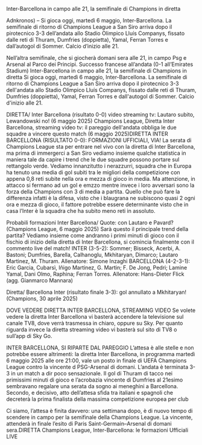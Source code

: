 Inter-Barcellona in campo alle 21, la semifinale di Champions in diretta

Adnkronos) – Si gioca oggi, martedì 6 maggio, Inter-Barcellona. La semifinale di ritorno di Champions League a San Siro arriva dopo il pirotecnico 3-3 dell’andata allo Stadio Olimpico Lluís Companys, fissato dalle reti di Thuram, Dumfries (doppietta), Yamal, Ferran Torres e dall’autogol di Sommer. Calcio d’inizio alle 21.  

 

Nell’altra semifinale, che si giocherà domani sera alle 21, in campo Psg e Arsenal al Parco dei Principi. Successo francese all’andata (0-1 all’Emirates Stadium) 
Inter-Barcellona in campo alle 21, la semifinale di Champions in diretta
Si gioca oggi, martedì 6 maggio, Inter-Barcellona. La semifinale di ritorno di Champions League a San Siro arriva dopo il pirotecnico 3-3 dell'andata allo Stadio Olimpico Lluís Companys, fissato dalle reti di Thuram, Dumfries (doppietta), Yamal, Ferran Torres e dall'autogol di Sommer. Calcio d'inizio alle 21.

DIRETTA/ Inter Barcellona (risultato 0-0) video streaming tv: Lautaro subito, Lewandowski no! (6 maggio 2025)
Champions League, Diretta Inter Barcellona, streaming video tv: il pareggio dell'andata obbliga le due squadre a vincere questo match (6 maggio 2025)DIRETTA INTER BARCELLONA (RISULTATO 0-0): FORMAZIONI UFFICIALI, VIA!
La serata di Champions League sta per entrare nel vivo con la diretta di Inter Barcellona, ma prima di immergerci a San Siro vediamo insieme qualche statistica in maniera tale da capire i trend che le due squadre possono portare sul rettangolo verde. Vediamo innanzitutto i nerazzurri, squadra che in Europa ha tenuto una media di gol subiti tra le migliori della competizione con appena 0,8 reti subite nella ora e mezza di gioco in media. Ma attenzione, in attacco si fermano ad un gol e emzzo mentre invece i loro avversari sono la forza della Champions con 3 di media a partita. Quello che può fare la differenza infatti è la difesa, visto che i blaugrana ne subiscono quasi 2 ogni ora e mezza di gioco, il fattore potrebbe essere determinante visto che in casa l’Inter è la squadra che ha subito meno reti in assoluto.

Probabili formazioni Inter Barcellona/ Quote: con Lautaro e Pavard? (Champions League, 6 maggio 2025)
Sarà questo il principale trend della partita? Vediamo insieme come andranno i primi minuti di gioco con il fischio di inizio della diretta di Inter Barcellona, si comincia finalmente con il commento live del match! INTER (3-5-2): Sommer; Bisseck, Acerbi, A. Bastoni; Dumfries, Barella, Calhanoglu, Mkhitaryan, Dimarco; Lautaro Martinez, M. Thuram. Allenatore: Simone Inzaghi BARCELLONA (4-2-3-1): Eric Garcia, Cubarsì, Iñigo Martinez, G. Martin; F. De Jong, Pedri; Lamine Yamal, Dani Olmo, Raphina; Ferran Torres. Allenatore: Hans-Dieter Flick (agg. Gianmarco Mannara)

Diretta/ Barcellona Inter (risultato finale 3-3): gol annullato a Mkhitaryan! (Champions, 30 aprile 2025)

DOVE VEDERE DIRETTA INTER BARCELLONA, STREAMING VIDEO
Se volete vedere la diretta Inter Barcellona vi basterà accendere la televisione sul canale TV8, dove verrà trasmessa in chiaro, oppure su Sky. Per quanto riguarda invece la diretta streaming video vi basterà sul sito di TV8 o sull’app di Sky Go.

INTER BARCELLONA, SI RIPARTE DAL PAREGGIO
L’attesa è alle stelle e non potrebbe essere altrimenti: la diretta Inter Barcellona, in programma martedì 6 maggio 2025 alle ore 21:00, vale un posto in finale di UEFA Champions League contro la vincente d PSG-Arsenal di domani. L’andata è terminata 3-3 in un match a dir poco sensazionale. Il gol di Thuram di tacco nei primissimi minuti di gioco e l’acrobazia vincente di Dumfries al 21esimo sembravano regalare una serata da sogno ai meneghini a Barcellona.
Secondo, e decisivo, atto dell’attesa sfida tra italiani e spagnoli che decreterà la prima finalista della massima competizione europea per club

Ci siamo, l’attesa è finita davvero: una settimana dopo, è di nuovo tempo di scendere in campo per la semifinale della Champions League. La vincente, attenderà in finale l’esito di Paris Saint-Germain–Arsenal di domani sera.DIRETTA Champions League, Inter-Barcellona: le formazioni Ufficiali LIVE

